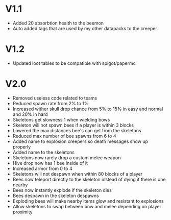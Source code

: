 # V1.1
- Added 20 absorbtion health to the beemon
- Auto added tags that are used by my other datapacks to the creeper

# V1.2
- Updated loot tables to be compatible with spigot/papermc

# V2.0
- Removed useless code related to teams
- Reduced spawn rate from 2% to 1%
- Increased wither skull drop chance from 5% to 15% in easy and normal and 20% in hard
- Skeletons get slowness 1 when wielding bows
- Skeleton will not spawn bees if a player is within 3 blocks
- Lowered the max distances bee's can get from the skeletons
- Reduced max number of bee spawns from 6 to 4
- Added name to explosion creepers so death messages show up properly
- Added name to the skeletons
- Skeletons now rarely drop a custom melee weapon
- Hive drop now has 1 bee inside of it
- Increased armor from 0 to 4
- Skeletons will not despawn when within 80 blocks of a player
- Bees now teleport directly to the skeleton instead of dying if there is one nearby
- Bees now instantly explode if the skeleton dies
- Bees despawn in the skeleton despawns
- Exploding bees will make nearby items glow and resistant to explosions
- Allow skeletons to swap between bow and melee depending on player proximity

